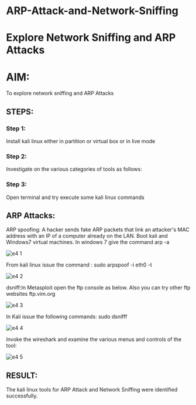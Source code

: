 # ARP-Attack-and-Network-Sniffing
# Explore Network Sniffing and ARP Attacks

# AIM:

To explore network sniffing and ARP Attacks

## STEPS:

### Step 1:

Install kali linux either in partition or virtual box or in live mode

### Step 2:

Investigate on the various categories of tools as follows:


### Step 3:
Open terminal and try execute some kali linux commands

## ARP Attacks:  
ARP spoofing: A hacker sends fake ARP packets that link an attacker's MAC address with an IP of a computer already on the LAN. 
Boot kali and Windows7 virtual machines.
In windows 7 give the command arp -a

![e4 1](https://github.com/Gayathriraj18/ARP-Attack-and-Network-Sniffing/assets/94154854/5981e989-1f6a-4c43-adaf-70b4bccba80f)



From kali linux issue the command :
sudo arpspoof -i eth0 -t <target system> <gateway>

![e4 2](https://github.com/Gayathriraj18/ARP-Attack-and-Network-Sniffing/assets/94154854/cec0ca5d-c4c2-4394-85df-374ef9c1e3f4)



 dsniff:In Metasploit open the ftp console as below. Also you can try other ftp websites ftp.vim.org

![e4 3](https://github.com/Gayathriraj18/ARP-Attack-and-Network-Sniffing/assets/94154854/dacb260d-4de8-44b4-9ede-a71e94d4485a)




In Kali issue the following commands:
sudo dsnifff

![e4 4](https://github.com/Gayathriraj18/ARP-Attack-and-Network-Sniffing/assets/94154854/3fdb3215-c2dc-4b7d-b37f-de6ae54b585e)



Invoke the wireshark and examine the various menus  and controls of the tool:

![e4 5](https://github.com/Gayathriraj18/ARP-Attack-and-Network-Sniffing/assets/94154854/bb967f15-537b-431e-9c5c-e5eb03fc1dd2)

## RESULT:
The kali linux tools for ARP Attack and Network Sniffing were identified successfully.
